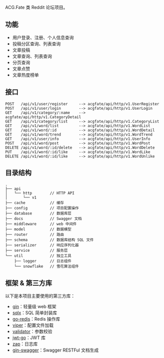 ACG.Fate 类 Reddit 论坛项目。

## 功能

- 用户登录、注册、个人信息查询
- 投稿分区查询、列表查询
- 文章投稿
- 文章查询、列表查询
- 分页查询
- 文章点赞
- 文章热度榜单

## 接口

```
POST   /api/v1/user/register     --> acgfate/api/http/v1.UserRegister 
POST   /api/v1/user/login        --> acgfate/api/http/v1.UserLogin 
GET    /api/v1/category/:name    --> acgfate/api/http/v1.CategoryDetail 
GET    /api/v1/category/list     --> acgfate/api/http/v1.CategoryList 
GET    /api/v1/word/list         --> acgfate/api/http/v1.WordList 
GET    /api/v1/word/:id          --> acgfate/api/http/v1.WordDetail 
GET    /api/v1/word/trend        --> acgfate/api/http/v1.WordTrend 
GET    /api/v1/user/info         --> acgfate/api/http/v1.UserInfo 
POST   /api/v1/word/post         --> acgfate/api/http/v1.WordPost 
DELETE /api/v1/word/:id/delete   --> acgfate/api/http/v1.WordDelete 
PUT    /api/v1/word/:id/like     --> acgfate/api/http/v1.WordLike 
DELETE /api/v1/word/:id/like     --> acgfate/api/http/v1.WordUnlike 
```

## 目录结构

```
.
├── api
│   └── http        // HTTP API
│       └── v1
├── cache           // 缓存
├── config          // 项目配置操作
├── database        // 数据库层
├── docs            // Swagger 文档
├── middleware      // web 中间件
├── model           // 数据模型
├── router          // 路由
├── schema          // 数据库结构 SQL 文件
├── serializer      // 响应序列化器
├── service         // 服务层 
└── util            // 独立工具
    ├── logger      // 日志组件
    └── snowflake   // 雪花算法组件
```

## 框架 & 第三方库

以下是本项目主要使用的第三方库：

- [gin](https://github.com/gin-gonic/gin)：轻量级 web 框架
- [sqlx]()：SQL 简单封装库
- [go-redis](https://github.com/go-redis/redis)：Redis 操作库
- [viper]()：配置文件加载
- [validator]()：参数校验
- [jwt-go]()：JWT 库
- [zap](https://go.uber.org/zap)：日志库
- [gin-swagger](https://github.com/swaggo/gin-swagger)：Swagger RESTFul 文档生成

